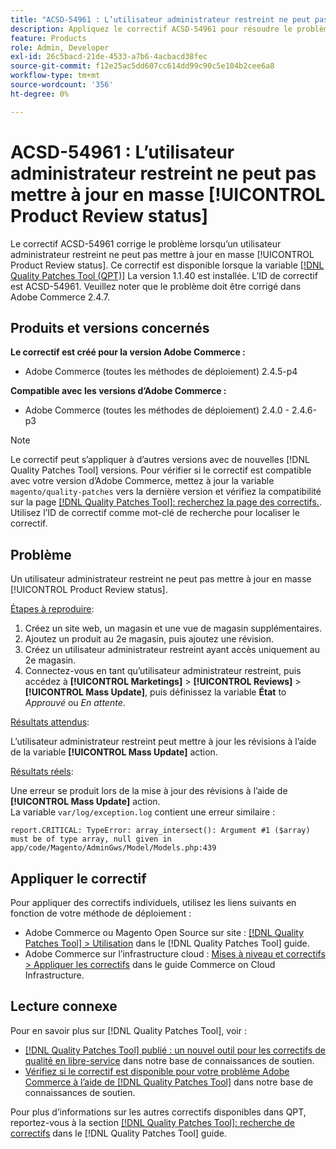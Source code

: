 ```yaml
---
title: "ACSD-54961 : L’utilisateur administrateur restreint ne peut pas mettre à jour en masse [!UICONTROL Product Review status]"
description: Appliquez le correctif ACSD-54961 pour résoudre le problème Adobe Commerce en raison duquel un utilisateur administrateur restreint ne peut pas mettre à jour en masse l’état de révision du produit.
feature: Products
role: Admin, Developer
exl-id: 26c5bacd-21de-4533-a7b6-4acbacd38fec
source-git-commit: f12e25ac5dd607cc614dd99c90c5e104b2cee6a8
workflow-type: tm+mt
source-wordcount: '356'
ht-degree: 0%

---
```


# ACSD-54961 : L’utilisateur administrateur restreint ne peut pas mettre à jour en masse [!UICONTROL Product Review status]

Le correctif ACSD-54961 corrige le problème lorsqu’un utilisateur administrateur restreint ne peut pas mettre à jour en masse [!UICONTROL Product Review status]. Ce correctif est disponible lorsque la variable [[!DNL Quality Patches Tool (QPT)]](/help/announcements/adobe-commerce-announcements/magento-quality-patches-released-new-tool-to-self-serve-quality-patches.md) La version 1.1.40 est installée. L’ID de correctif est ACSD-54961. Veuillez noter que le problème doit être corrigé dans Adobe Commerce 2.4.7.

## Produits et versions concernés

**Le correctif est créé pour la version Adobe Commerce :**

* Adobe Commerce (toutes les méthodes de déploiement) 2.4.5-p4

**Compatible avec les versions d’Adobe Commerce :**

* Adobe Commerce (toutes les méthodes de déploiement) 2.4.0 - 2.4.6-p3

>[!NOTE]
>
>Le correctif peut s’appliquer à d’autres versions avec de nouvelles [!DNL Quality Patches Tool] versions. Pour vérifier si le correctif est compatible avec votre version d’Adobe Commerce, mettez à jour la variable `magento/quality-patches` vers la dernière version et vérifiez la compatibilité sur la page [[!DNL Quality Patches Tool]: recherchez la page des correctifs.](https://experienceleague.adobe.com/tools/commerce-quality-patches/index.html). Utilisez l’ID de correctif comme mot-clé de recherche pour localiser le correctif.

## Problème

Un utilisateur administrateur restreint ne peut pas mettre à jour en masse [!UICONTROL Product Review status].

<u>Étapes à reproduire</u>:

1. Créez un site web, un magasin et une vue de magasin supplémentaires.
1. Ajoutez un produit au 2e magasin, puis ajoutez une révision.
1. Créez un utilisateur administrateur restreint ayant accès uniquement au 2e magasin.
1. Connectez-vous en tant qu’utilisateur administrateur restreint, puis accédez à **[!UICONTROL  Marketings]** > **[!UICONTROL Reviews]** > **[!UICONTROL Mass Update]**, puis définissez la variable **État** to *Approuvé* ou *En attente*.

<u>Résultats attendus</u>:

L’utilisateur administrateur restreint peut mettre à jour les révisions à l’aide de la variable **[!UICONTROL Mass Update]** action.

<u>Résultats réels</u>:

Une erreur se produit lors de la mise à jour des révisions à l’aide de **[!UICONTROL Mass Update]** action.<br>
La variable `var/log/exception.log` contient une erreur similaire :

```
report.CRITICAL: TypeError: array_intersect(): Argument #1 ($array) must be of type array, null given in app/code/Magento/AdminGws/Model/Models.php:439
```

## Appliquer le correctif

Pour appliquer des correctifs individuels, utilisez les liens suivants en fonction de votre méthode de déploiement :

* Adobe Commerce ou Magento Open Source sur site : [[!DNL Quality Patches Tool] > Utilisation](https://experienceleague.adobe.com/docs/commerce-operations/tools/quality-patches-tool/usage.html) dans le [!DNL Quality Patches Tool] guide.
* Adobe Commerce sur l’infrastructure cloud : [Mises à niveau et correctifs > Appliquer les correctifs](https://experienceleague.adobe.com/docs/commerce-cloud-service/user-guide/develop/upgrade/apply-patches.html) dans le guide Commerce on Cloud Infrastructure.

## Lecture connexe

Pour en savoir plus sur [!DNL Quality Patches Tool], voir :

* [[!DNL Quality Patches Tool] publié : un nouvel outil pour les correctifs de qualité en libre-service](/help/announcements/adobe-commerce-announcements/magento-quality-patches-released-new-tool-to-self-serve-quality-patches.md) dans notre base de connaissances de soutien.
* [Vérifiez si le correctif est disponible pour votre problème Adobe Commerce à l’aide de [!DNL Quality Patches Tool]](/help/support-tools/patches-available-in-qpt-tool/check-patch-for-magento-issue-with-magento-quality-patches.md) dans notre base de connaissances de soutien.

Pour plus d’informations sur les autres correctifs disponibles dans QPT, reportez-vous à la section [[!DNL Quality Patches Tool]: recherche de correctifs](https://experienceleague.adobe.com/tools/commerce-quality-patches/index.html) dans le [!DNL Quality Patches Tool] guide.
